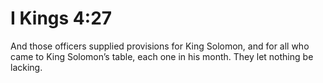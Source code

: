 # I Kings 4:27

And those officers supplied provisions for King Solomon, and for all who came to King Solomon’s table, each one in his month. They let nothing be lacking.
